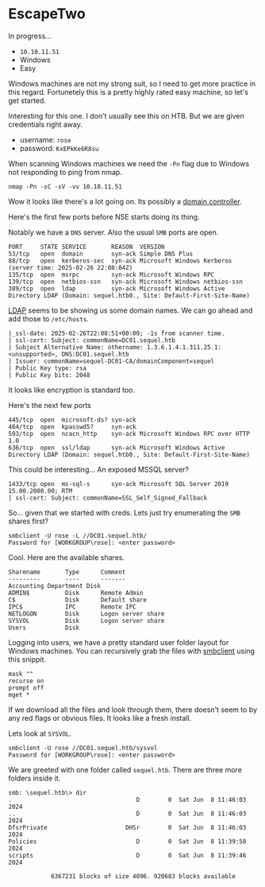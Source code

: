 # EscapeTwo
In progress...

- `10.10.11.51`
- Windows
- Easy

Windows machines are not my strong suit, so I need to get more practice in this regard. 
Fortunetely this is a pretty highly rated easy machine, so let's get started.

Interesting for this one. I don't usually see this on HTB. But we are given credentials right away. 

- username: `rose`
- password: `KxEPkKe6R8su`


When scanning Windows machines we need the `-Pn` flag due to Windows not responding to ping from nmap. 

    nmap -Pn -sC -sV -vv 10.10.11.51

Wow it looks like there's a lot going on. Its possibly a [domain controller](/blog/notes/dc).

Here's the first few ports before NSE starts doing its thing. 

Notably we have a `DNS` server. Also the usual `SMB` ports are open.

    PORT     STATE SERVICE       REASON  VERSION
    53/tcp   open  domain        syn-ack Simple DNS Plus
    88/tcp   open  kerberos-sec  syn-ack Microsoft Windows Kerberos (server time: 2025-02-26 22:08:04Z)
    135/tcp  open  msrpc         syn-ack Microsoft Windows RPC
    139/tcp  open  netbios-ssn   syn-ack Microsoft Windows netbios-ssn
    389/tcp  open  ldap          syn-ack Microsoft Windows Active Directory LDAP (Domain: sequel.htb0., Site: Default-First-Site-Name)

[LDAP](/blog/notes/ldap) seems to be showing us some domain names. We can go ahead and add those to `/etc/hosts`. 

    |_ssl-date: 2025-02-26T22:08:51+00:00; -1s from scanner time.
    | ssl-cert: Subject: commonName=DC01.sequel.htb
    | Subject Alternative Name: othername: 1.3.6.1.4.1.311.25.1:<unsupported>, DNS:DC01.sequel.htb
    | Issuer: commonName=sequel-DC01-CA/domainComponent=sequel
    | Public Key type: rsa
    | Public Key bits: 2048

It looks like encryption is standard too. 

Here's the next few ports

    445/tcp  open  microsoft-ds? syn-ack
    464/tcp  open  kpasswd5?     syn-ack
    593/tcp  open  ncacn_http    syn-ack Microsoft Windows RPC over HTTP 1.0
    636/tcp  open  ssl/ldap      syn-ack Microsoft Windows Active Directory LDAP (Domain: sequel.htb0., Site: Default-First-Site-Name)

This could be interesting... An exposed MSSQL server? 

    1433/tcp open  ms-sql-s      syn-ack Microsoft SQL Server 2019 15.00.2000.00; RTM
    | ssl-cert: Subject: commonName=SSL_Self_Signed_Fallback

So... given that we started with creds. Lets just try enumerating the `SMB` shares first?

    smbclient -U rose -L //DC01.sequel.htb/
    Password for [WORKGROUP\rose]: <enter password>

Cool. Here are the available shares.

    Sharename       Type      Comment
    ---------       ----      -------
    Accounting Department Disk
    ADMIN$          Disk      Remote Admin
    C$              Disk      Default share
    IPC$            IPC       Remote IPC
    NETLOGON        Disk      Logon server share
    SYSVOL          Disk      Logon server share
    Users           Disk

Logging into users, we have a pretty standard user folder layout for Windows machines.
You can recursively grab the files with [smbclient](/blog/tools/smbclient) using this
snippit. 

    mask ""
    recurse on
    prompt off
    mget *

If we download all the files and look through them, there doesn't seem to by any red flags or obvious files. It looks like a fresh install. 

Lets look at `SYSVOL`. 

    smbclient -U rose //DC01.sequel.htb/sysvol
    Password for [WORKGROUP\rose]: <enter password> 

We are greeted with one folder called `sequel.htb`. There are three more folders inside it.  

    smb: \sequel.htb\> dir
    .                                   D        0  Sat Jun  8 11:46:03 2024
    ..                                  D        0  Sat Jun  8 11:46:03 2024
    DfsrPrivate                      DHSr        0  Sat Jun  8 11:46:03 2024
    Policies                            D        0  Sat Jun  8 11:39:50 2024
    scripts                             D        0  Sat Jun  8 11:39:46 2024

                6367231 blocks of size 4096. 920683 blocks available

